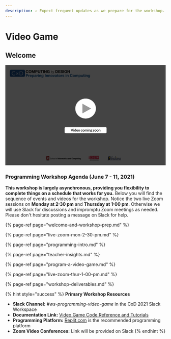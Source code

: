 ```yaml
---
description: ⚠️ Expect frequent updates as we prepare for the workshop.
---
```


# Video Game

## Welcome

![](../../.gitbook/assets/vidcoming.png)

### Programming Workshop Agenda \(June 7 - 11, 2021\)

**This workshop is largely asynchronous, providing you flexibility to complete things on a schedule that works for you.** Below you will find the sequence of events and videos for the workshop. Notice the two live Zoom sessions on **Monday at 2:30 pm** and **Thursday at 1:00 pm**. Otherwise we will use Slack for discussions and impromptu Zoom meetings as needed. Please don't hesitate posting a message on Slack for help.

{% page-ref page="welcome-and-workshop-prep.md" %}

{% page-ref page="live-zoom-mon-2-30-pm.md" %}

{% page-ref page="programming-intro.md" %}

{% page-ref page="teacher-insights.md" %}

{% page-ref page="program-a-video-game.md" %}

{% page-ref page="live-zoom-thur-1-00-pm.md" %}

{% page-ref page="workshop-deliverables.md" %}

{% hint style="success" %}
**Primary Workshop Resources**

* **Slack Channel:** _\#ws-programming-video-game_ in the CxD 2021 Slack Workspace
* **Documentation Link:** [Video Game Code Reference and Tutorials](https://docs.idew.org/video-game-code-reference/)
* **Programming Platform:** [Replit.com](https://replit.com) is the recommended programming platform
* **Zoom Video Conferences:** Link will be provided on Slack
{% endhint %}

